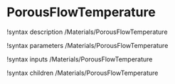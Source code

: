 # PorousFlowTemperature
!syntax description /Materials/PorousFlowTemperature

!syntax parameters /Materials/PorousFlowTemperature

!syntax inputs /Materials/PorousFlowTemperature

!syntax children /Materials/PorousFlowTemperature

